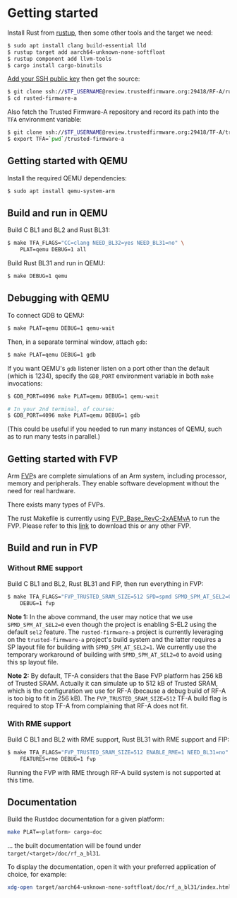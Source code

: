 # Getting started

Install Rust from [rustup](https://rustup.rs/), then some other tools and the target we need:

```sh
$ sudo apt install clang build-essential lld
$ rustup target add aarch64-unknown-none-softfloat
$ rustup component add llvm-tools
$ cargo install cargo-binutils
```

[Add your SSH public key](https://review.trustedfirmware.org/settings/#SSHKeys) then get the source:

```sh
$ git clone ssh://$TF_USERNAME@review.trustedfirmware.org:29418/RF-A/rusted-firmware-a
$ cd rusted-firmware-a
```

Also fetch the Trusted Firmware-A repository and record its path into the `TFA`
environment variable:

```sh
$ git clone ssh://$TF_USERNAME@review.trustedfirmware.org:29418/TF-A/trusted-firmware-a
$ export TFA=`pwd`/trusted-firmware-a
```

## Getting started with QEMU

Install the required QEMU dependencies:

```sh
$ sudo apt install qemu-system-arm
```

## Build and run in QEMU

Build C BL1 and BL2 and Rust BL31:

```sh
$ make TFA_FLAGS="CC=clang NEED_BL32=yes NEED_BL31=no" \
    PLAT=qemu DEBUG=1 all
```

Build Rust BL31 and run in QEMU:

```sh
$ make DEBUG=1 qemu
```

## Debugging with QEMU

To connect GDB to QEMU:

```sh
$ make PLAT=qemu DEBUG=1 qemu-wait
```

Then, in a separate terminal window, attach `gdb`:

```sh
$ make PLAT=qemu DEBUG=1 gdb
```

If you want QEMU's `gdb` listener listen on a port other than the default (which
is 1234), specify the `GDB_PORT` environment variable in both `make`
invocations:

```sh
$ GDB_PORT=4096 make PLAT=qemu DEBUG=1 qemu-wait

# In your 2nd terminal, of course:
$ GDB_PORT=4096 make PLAT=qemu DEBUG=1 gdb
```

(This could be useful if you needed to run many instances of QEMU, such as to
run many tests in parallel.)

## Getting started with FVP

Arm [FVP](https://trustedfirmware-a.readthedocs.io/en/latest/glossary.html#term-FVP)s are complete
simulations of an Arm system, including processor, memory and peripherals. They enable software
development without the need for real hardware.

There exists many types of FVPs.

The rust Makefile is currently using
[FVP_Base_RevC-2xAEMvA](https://git.trustedfirmware.org/plugins/gitiles/ci/tf-a-ci-scripts.git/+/refs/heads/master/model/base-aemv8a.sh)
to run the FVP. Please refer to this [link](https://developer.arm.com/Tools%20and%20Software/Fixed%20Virtual%20Platforms)
to download this or any other FVP.

## Build and run in FVP

### Without RME support

Build C BL1 and BL2, Rust BL31 and FIP, then run everything in FVP:

```sh
$ make TFA_FLAGS="FVP_TRUSTED_SRAM_SIZE=512 SPD=spmd SPMD_SPM_AT_SEL2=0 NEED_BL31=no" \
    DEBUG=1 fvp
```

**Note 1:** In the above command, the user may notice that we use `SPMD_SPM_AT_SEL2=0` even though
the project is enabling S-EL2 using the default `sel2` feature.
The `rusted-firmware-a` project is currently leveraging on the `trusted-firmware-a` project's build
system and the latter requires a SP layout file for building with `SPMD_SPM_AT_SEL2=1`. We currently
use the temporary workaround of building with `SPMD_SPM_AT_SEL2=0` to avoid using this sp layout
file.

**Note 2:** By default, TF-A considers that the Base FVP platform has 256 kB of Trusted SRAM.
Actually it can simulate up to 512 kB of Trusted SRAM, which is the configuration we use for RF-A
(because a debug build of RF-A is too big to fit in 256 kB). The `FVP_TRUSTED_SRAM_SIZE=512` TF-A
build flag is required to stop TF-A from complaining that RF-A does not fit.

### With RME support

Build C BL1 and BL2 with RME support, Rust BL31 with RME support and FIP:

```sh
$ make TFA_FLAGS="FVP_TRUSTED_SRAM_SIZE=512 ENABLE_RME=1 NEED_BL31=no" \
    FEATURES=rme DEBUG=1 fvp
```

Running the FVP with RME through RF-A build system is not supported at this time.

## Documentation

Build the Rustdoc documentation for a given platform:

```sh
make PLAT=<platform> cargo-doc
```

... the built documentation will be found under `target/<target>/doc/rf_a_bl31`.

To display the documentation, open it with your preferred application of choice, for example:

```sh
xdg-open target/aarch64-unknown-none-softfloat/doc/rf_a_bl31/index.html
```
